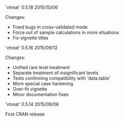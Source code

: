 

'vtreat' 0.5.18 2015/10/06

Changes:

- Fixed bugs in cross-validated mode
- Force out of sample calculations in more situations
- Fix vignette titles


'vtreat' 0.5.16 2015/09/12

Changes:

-  Unified rare level treatment
-  Separate treatment of insignificant levels
-  Tests confirming compatibility with 'data.table'
-  More special case hardening
-  Over-fit vignette
-  Minor documentation fixes



'vtreat' 0.5.14 2015/09/06

First CRAN release
